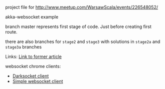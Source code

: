 project file for http://www.meetup.com/WarsawScala/events/226548052/

akka-websocket example

branch master represents first stage of code. Just before creating first route.

there are also branches for `stage2` and `stage3` with solutions in `stage2a` and `stage3a` branches

Links:
[Link to former article](scalac.io/2015/07/30/websockets-server-with-akka-http.html)

websocket chrome clients:

- [Darksocket client](https://chrome.google.com/webstore/detail/dark-websocket-terminal/dmogdjmcpfaibncngoolgljgocdabhke)
- [Simple websocket client](https://chrome.google.com/webstore/detail/simple-websocket-client/pfdhoblngboilpfeibdedpjgfnlcodoo)
